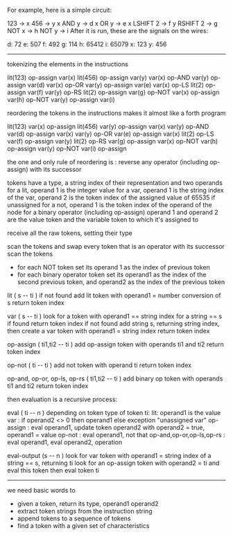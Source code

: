 For example, here is a simple circuit:

123 -> x
456 -> y
x AND y -> d
x OR y -> e
x LSHIFT 2 -> f
y RSHIFT 2 -> g
NOT x -> h
NOT y -> i
After it is run, these are the signals on the wires:

d: 72
e: 507
f: 492
g: 114
h: 65412
i: 65079
x: 123
y: 456

----
tokenizing the elements in the instructions

lit(123)	op-assign	var(x)
lit(456)	op-assign	var(y)
var(x)	op-AND	var(y)	op-assign	var(d)
var(x)	op-OR	var(y)	op-assign	var(e)
var(x)	op-LS	lit(2)	op-assign	var(f)
var(y)	op-RS	lit(2)	op-assign	var(g)
op-NOT	var(x)	op-assign	var(h)
op-NOT	var(y)	op-assign	var(i)

reordering the tokens in the instructions makes it almost like a forth program

lit(123)	var(x)  op-assign
lit(456)	var(y)  op-assign
var(x)	var(y)	op-AND	var(d)  op-assign
var(x)	var(y)	op-OR	var(e)  op-assign
var(x)	lit(2)	op-LS	var(f)  op-assign
var(y)	lit(2)	op-RS	var(g)  op-assign
var(x)	op-NOT	var(h)  op-assign
var(y)	op-NOT	var(i)  op-assign

the one and only rule of reordering is : reverse any operator (including op-assign) with its successor 

tokens have a type, a string index of their representation and two operands
for a lit, operand 1 is the integer value
for a var, operand 1 is the string index of the var, operand 2 is the token index of the assigned value of 65535 if unassigned
for a not, operand 1 is the token index of the operand of the node
for a binary operator (including op-assign) operand 1 and operand 2 are the value token and the variable token to which it's assigned to

receive all the raw tokens, setting their type

scan the tokens and swap every token that is an operator with its successor
scan the tokens 
* for each NOT token set its operand 1 as the index of previous token
* for each binary operator token set its operand1 as the index of the second previous token, and operand2 as the index of the previous token







lit ( s -- ti )
if not found add lit token with operand1 = number conversion of s
return token index

var ( s -- ti )
look for a token with operand1 == string index for a string == s
if found return token index
if not found add string s, returning string index, then create a var token with operand1 = string index
return token index

op-assign ( ti1,ti2 -- ti )
add op-assign token with operands ti1 and ti2
return token index

op-not ( ti -- ti )
add not token with operand ti
return token index

op-and, op-or, op-ls, op-rs ( ti1,ti2 -- ti )
add binary op token with operands ti1 and ti2
return token index

then evaluation is a recursive process:

eval ( ti -- n )
depending on token type of token ti:
lit: operand1 is the value
var : if operand2 <> 0 then operand1 else exception "unassigned var"
op-assign : eval operand1, update token operand2 with operand2 = true, operand1 = value
op-not : eval operand1, not that
op-and,op-or,op-ls,op-rs : eval operand1, eval operand2, operation

eval-output (s -- n )
look for var token with operand1 = string index of a string == s, returning ti
look for an op-assign token with operand2 = ti and eval this token
then eval token ti


----
we need basic words to
- given a token, return its type, operand1 operand2
- extract token strings from the instruction string
- append tokens to a sequence of tokens
- find a token with a given set of characteristics


